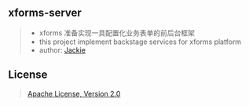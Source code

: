 ## xforms-server
> + xforms 准备实现一具配置化业务表单的前后台框架<br>
> + this project implement backstage services for xforms platform<br>
> + author: <a href="mailto:xiegz@163.com?subject='xforms-server issues'">Jackie</a>
## License
> <a href="https://opensource.org/licenses/Apache-2.0">Apache License, Version 2.0</a>
